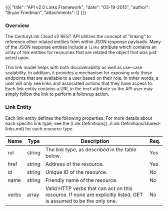 {{{
  "title": "API v2.0 Links Framework",
  "date": "03-19-2015",
  "author": "Bryan Friedman",
  "attachments": []
}}}

### Overview

The CenturyLink Cloud v2 REST API utilizes the concept of "linking" to reference other related entities from within JSON response payloads. Many of the JSON response entities include a `links` attribute which contains an array of link entities for resources that are related the object that was just acted upon.

This link model helps with both discoverability as well as use-case scalability. In addition, it provides a mechanism for exposing only those endpoints that are available to a user based on their role. In other words, a user will only see links and associated actions that they have access to. Each link entity contains a URL in the `href` attribute so the API user may simply follow the link to perform a followup action.

### Link Entity

Each link entity defines the following properties. For more details about each specific link type, see the [Link Definitions](../Link Definitions/shared-links.md) for each resource type.

| Name | Type | Description | Req. |
| --- | --- | --- | --- |
| rel | string | The link type, as described in the table below. | Yes |
| href | string | Address of the resource. | Yes |
| id | string | Unique ID of the resource. | No |
| name | string | Friendly name of the resource. | No |
| verbs | array | Valid HTTP verbs that can act on this resource. If none are explicitly listed, GET is assumed to be the only one. | No |
